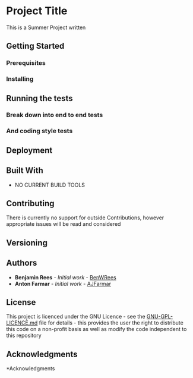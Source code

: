 # Project Title

This is a Summer Project written

## Getting Started


### Prerequisites

### Installing

## Running the tests

### Break down into end to end tests

### And coding style tests

## Deployment

## Built With

* NO CURRENT BUILD TOOLS

## Contributing

There is currently no support for outside Contributions, however appropriate issues
will be read and considered

## Versioning

## Authors

* **Benjamin Rees** - *Initial work* - [BenWRees](https://github.com/BenWRees)
* **Anton Farmar** - *Initial work* - [AJFarmar](https://github.com/AJFarmar)

## License

This project is licenced under the GNU Licence - see the [GNU-GPL-LICENCE.md](https://github.com/IQAndreas/markdown-licenses/blob/master/gnu-gpl-v3.0.md) file for details - this provides the user the right to distribute this code on a non-profit basis
as well as modify the code independent to this repository

## Acknowledgments
*Acknowledgments
